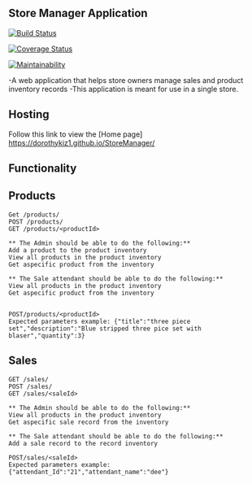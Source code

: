 ## Store Manager Application

[![Build Status](https://travis-ci.com/dorothykiz1/StoreManager.svg?branch=API)](https://travis-ci.com/dorothykiz1/StoreManager)

[![Coverage Status](https://coveralls.io/repos/github/dorothykiz1/StoreManager/badge.svg?branch=master)](https://coveralls.io/github/dorothykiz1/StoreManager?branch=master)

[![Maintainability](https://api.codeclimate.com/v1/badges/758c24d3971768f15921/maintainability)](https://codeclimate.com/github/dorothykiz1/StoreManager/maintainability)

-A web application that helps store owners manage sales and product inventory records
-This application is meant for use in a single store.

## Hosting

Follow this link to view the [Home page] https://dorothykiz1.github.io/StoreManager/

## Functionality

## Products

```
Get /products/
POST /products/
GET /products/<productId>

** The Admin should be able to do the following:**
Add a product to the product inventory
View all products in the product inventory
Get aspecific product from the inventory

** The Sale attendant should be able to do the following:**
View all products in the product inventory
Get aspecific product from the inventory


POST/products/<productId>
Expected parameters example: {"title":"three piece set","description":"Blue stripped three pice set with blaser","quantity":3}
```

## Sales

```
GET /sales/
POST /sales/
GET /sales/<saleId>

** The Admin should be able to do the following:**
View all products in the product inventory
Get aspecific sale record from the inventory

** The Sale attendant should be able to do the following:**
Add a sale record to the record inventory

POST/sales/<saleId>
Expected parameters example: {"attendant_Id":"21","attendant_name":"dee"}
```
